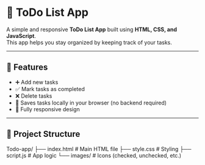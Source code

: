 # 📝 ToDo List App

A simple and responsive **ToDo List App** built using **HTML, CSS, and JavaScript**.  
This app helps you stay organized by keeping track of your tasks.

----

## 🚀 Features
- ➕ Add new tasks
- ✅ Mark tasks as completed
- ❌ Delete tasks
- 💾 Saves tasks locally in your browser (no backend required)
- 📱 Fully responsive design

---

## 📂 Project Structure
Todo-app/
├── index.html # Main HTML file
├── style.css # Styling
├── script.js # App logic
└── images/ # Icons (checked, unchecked, etc.)
